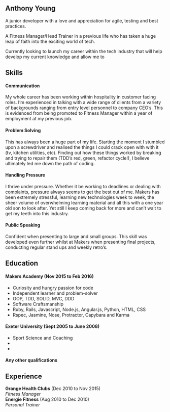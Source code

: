 ## Anthony Young

A junior developer with a love and appreciation for agile, testing and best practices.

A Fitness Manager/Head Trainer in a previous life who has taken a huge leap of faith into the exciting world of tech.

Currently looking to launch my career within the tech industry that will help develop my current knowledge and allow me to

## Skills

#### Communication

My whole career has been working within hospitality in customer facing roles.  I’m experienced in talking with a wide range of clients from a variety of backgrounds ranging from entry level personnel to company CEO’s.  This is evidenced from being promoted to Fitness Manager within a year of employment at my previous job.

#### Problem Solving

This has always been a huge part of my life.  Starting the moment I stumbled upon a screwdriver and realised the things I could crack open with with it (tv, kitchen utilities, etc).  Finding out how these things worked by breaking and trying to repair them (TDD’s red, green, refactor cycle!), I believe ultimately led me down the path of coding.

#### Handling Pressure

I thrive under pressure.  Whether it be working to deadlines or dealing with complaints, pressure always seems to get the best out of me.  Makers has been extremely stressful, learning new technologies week to week, the sheer volume of overwhelming learning material and all this with a one year old son to look after.  Yet still I keep coming back for more and can’t wait to get my teeth into this industry.

#### Public Speaking  

Confident when presenting to large and small groups.  This skill was developed even further whilst at Makers when presenting final projects, conducting regular stand ups and weekly retro’s.

## Education

#### Makers Academy (Nov 2015 to Feb 2016)

- Curiosity and hungry passion for code
- Independent learner and problem-solver
- OOP, TDD, SOLID, MVC, DDD
- Software Craftsmanship
- Ruby, Rails, Javascript, Node.js, Angular.js, Python, HTML, CSS
- Rspec, Jasmine, Nose, Protractor, Capybara and Karma

#### Exeter University (Sept 2005 to June 2008)

- Sport Science and Coaching
-
- 

#### Any other qualifications

## Experience

**Grange Health Clubs** (Dec 2010 to Nov 2015)    
*Fitness Manager*  
**Energie Fitness** (Aug 2010 to Dec 2010)   
*Personal Trainer*  
